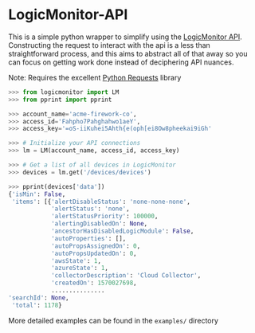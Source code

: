 # LogicMonitor-API

This is a simple python wrapper to simplify using the [LogicMonitor API](https://www.logicmonitor.com/support/rest-api-developers-guide/overview/using-logicmonitors-rest-api/).  Constructing the request to interact with the api is a less than straightforward process, and this aims to abstract all of that away so you can focus on getting work done instead of deciphering API nuances.

Note: Requires the excellent [Python Requests](https://2.python-requests.org/en/master/) library

```python
>>> from logicmonitor import LM
>>> from pprint import pprint

>>> account_name='acme-firework-co',
>>> access_id='Fahpho7Pahghahwo1aeY',
>>> access_key='=oS-iiKuhei5Ahth{e(oph[ei8Ow8pheekai9iGh'

>>> # Initialize your API connections
>>> lm = LM(account_name, access_id, access_key)

>>> # Get a list of all devices in LogicMonitor
>>> devices = lm.get('/devices/devices')

>>> pprint(devices['data'])
{'isMin': False,
 'items': [{'alertDisableStatus': 'none-none-none',
            'alertStatus': 'none',
            'alertStatusPriority': 100000,
            'alertingDisabledOn': None,
            'ancestorHasDisabledLogicModule': False,
            'autoProperties': [],
            'autoPropsAssignedOn': 0,
            'autoPropsUpdatedOn': 0,
            'awsState': 1,
            'azureState': 1,
            'collectorDescription': 'Cloud Collector',
            'createdOn': 1570027698,
            ...............
'searchId': None,
 'total': 1178}
```

More detailed examples can be found in the `examples/` directory
